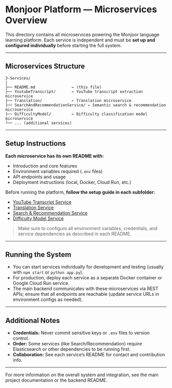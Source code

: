 # Monjoor Platform — Microservices Overview

This directory contains all microservices powering the Monjoor language learning platform.
Each service is independent and must be **set up and configured individually** before starting the full system.

---

## Microservices Structure

```
3-Services/
│
├── README.md                ← (this file)
├── YoutubeTranscript/       ← YouTube transcript extraction microservice
├── Translation/             ← Translation microservice
├── SearchAndRecommendationService/ ← Semantic search & recommendation microservice
├── DifficultyModel/         ← Difficulty classification model microservice
└── ... (additional services)
```

---

## Setup Instructions

**Each microservice has its own README with:**

* Introduction and core features
* Environment variables required (`.env` files)
* API endpoints and usage
* Deployment instructions (local, Docker, Cloud Run, etc.)

Before running the platform, **follow the setup guide in each subfolder:**

* [YouTube Transcript Service](./YoutubeTranscript/README.md)
* [Translation Service](./Translation/README.md)
* [Search & Recommendation Service](./SearchAndRecommendationService/README.md)
* [Difficulty Model Service](./DifficultyModel/README.md)

> Make sure to configure all environment variables, credentials, and service dependencies as described in each README.

---

## Running the System

* You can start services individually for development and testing (usually with `npm start` or `python app.py`).
* For production, deploy each service as a separate Docker container or Google Cloud Run service.
* The main backend communicates with these microservices via REST APIs; ensure that all endpoints are reachable (update service URLs in environment configs as needed).

---

## Additional Notes

* **Credentials:** Never commit sensitive keys or `.env` files to version control.
* **Order:** Some services (like Search/Recommendation) require Elasticsearch or other dependencies to be running first.
* **Collaboration:** See each service’s README for contact and contribution info.

---

For more information on the overall system and integration, see the main project documentation or the backend README.
